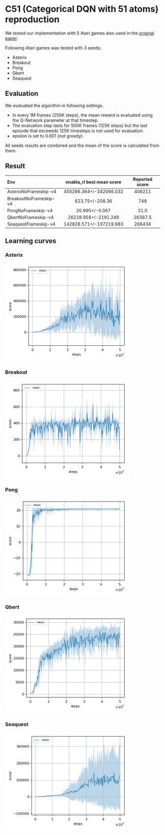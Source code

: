 # C51 (Categorical DQN with 51 atoms) reproduction

We tested our implementation with 5 Atari games also used in the [original paper](https://arxiv.org/pdf/1707.06887.pdf).

Following Atari games was tested with 3 seeds:

- Asterix
- Breakout
- Pong
- Qbert
- Seaquest

## Evaluation

We evaluated the algorithm in following settings.

* In every 1M frames (250K steps), the mean reward is evaluated using the Q-Network parameter at that timestep. 
* The evaluation step lasts for 500K frames (125K steps) but the last episode that exceeeds 125K timesteps is not used for evaluation.
* epsilon is set to 0.001 (not greedy).

All seeds results are combined and the mean of the score is calculated from them.

## Result

|Env|nnabla_rl best mean score|Reported score|
|:---|:---:|:---:|
|AsterixNoFrameskip-v4|450286.364+/-342066.032|406211|
|BreakoutNoFrameskip-v4|623.75+/-208.36|748|
|PongNoFrameskip-v4|20.995+/-0.067|21.0|
|QbertNoFrameskip-v4|26228.958+/-2191.249|26387.5|
|SeaquestFrameskip-v4|142828.571+/-197219.983|266434|

## Learning curves

### Asterix

![Asterix Result](./reproduction_results/AsterixNoFrameskip-v4_results/result.png)

### Breakout

![Breakout Result](./reproduction_results/BreakoutNoFrameskip-v4_results/result.png)

### Pong

![Pong Result](./reproduction_results/PongNoFrameskip-v4_results/result.png)

### Qbert

![Qbert Result](./reproduction_results/QbertNoFrameskip-v4_results/result.png)

### Seaquest

![Seaquest Result](./reproduction_results/SeaquestNoFrameskip-v4_results/result.png)